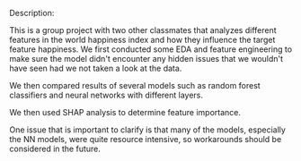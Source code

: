Description:

This is a group project with two other classmates that analyzes different features in the world happiness index and how they influence the target feature happiness. 
We first conducted some EDA and feature engineering to make sure the model didn't encounter any hidden issues that we wouldn't have seen had we not taken a look at the data.

We then compared results of several models such as random forest classifiers and neural networks with different layers. 

We then used SHAP analysis to determine feature importance. 

One issue that is important to clarify is that many of the models, especially the NN models, were quite resource intensive, so workarounds should be considered in the future.
